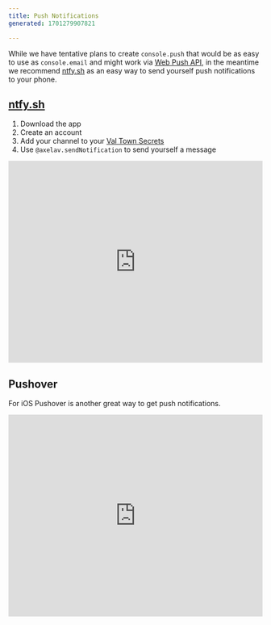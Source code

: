 ```yaml
---
title: Push Notifications
generated: 1701279907821

---
```


While we have tentative plans to create `console.push` that would be as easy to use as `console.email` and might work via [Web Push API](https://developer.mozilla.org/en-US/docs/Web/API/Push_API), in the meantime we recommend [ntfy.sh](http://ntfy.sh) as an easy way to send yourself push notifications to your phone.

## [ntfy.sh](https://ntfy.sh)

1. Download the app
2. Create an account
3. Add your channel to your [Val Town Secrets](https://www.val.town/settings/secrets)
4. Use `@axelav.sendNotification` to send yourself a message

<div class="not-content">
  <iframe src="https://www.val.town/embed/axelav.sendNotification" width="100%" frameborder="no" style="height: 400px;">
    &#x20;
  </iframe>
</div>

## Pushover

For iOS Pushover is another great way to get push notifications.

<div class="not-content">
  <iframe src="https://www.val.town/embed/@meatcar.pushover" width="100%" frameborder="no" style="height: 400px;">
    &#x20;
  </iframe>
</div>
